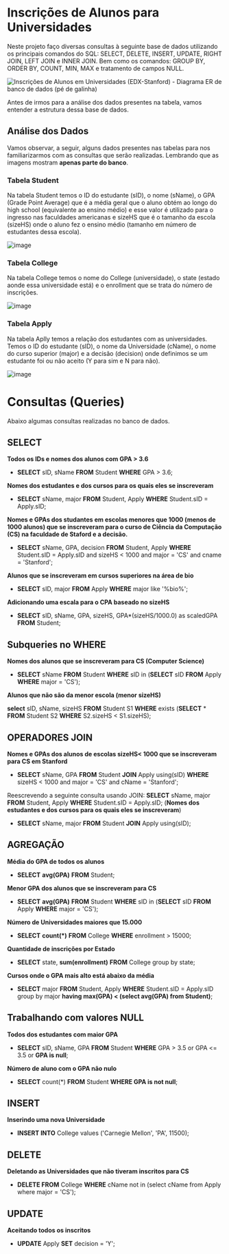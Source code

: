 # Inscrições de Alunos para Universidades

Neste projeto faço diversas consultas à seguinte base de dados utilizando os principais comandos do SQL: SELECT, DELETE, INSERT, UPDATE, RIGHT JOIN, LEFT JOIN e INNER JOIN. Bem como os comandos: GROUP BY, ORDER BY, COUNT, MIN, MAX e tratamento de campos NULL.

![Inscrições de Alunos em Universidades (EDX-Stanford) - Diagrama ER de banco de dados (pé de galinha)](https://user-images.githubusercontent.com/98848529/184547164-6c997c11-1d80-431f-a49a-68dcf93e655c.jpeg)

Antes de irmos para a análise dos dados presentes na tabela, vamos entender a estrutura dessa base de dados. 

## Análise dos Dados

Vamos observar, a seguir, alguns dados presentes nas tabelas para nos familiarizarmos com as consultas que serão realizadas. Lembrando que as imagens mostram **apenas parte do banco**. 

### Tabela Student

Na tabela Student temos o ID do estudante (sID), o nome (sName), o GPA (Grade Point Average) que é a média geral que o aluno obtém ao longo do high school (equivalente ao ensino médio) e esse valor é utilizado para o ingresso nas faculdades americanas e sizeHS que é o tamanho da escola (sizeHS) onde o aluno fez o ensino médio (tamanho em número de estudantes dessa escola). 

![image](https://user-images.githubusercontent.com/98848529/184548122-1cd5cb39-b83f-4d59-b622-bab43b1563b5.png)


### Tabela College
Na tabela College temos o nome do College (universidade), o state (estado aonde essa universidade está) e o enrollment que se trata do número de inscrições.

![image](https://user-images.githubusercontent.com/98848529/184548220-e3ea8169-4020-45e6-965a-052ed2091515.png)


### Tabela Apply
Na tabela Aplly temos a relação dos estudantes com as universidades. Temos o ID do estudante (sID), o nome da Universidade (cName), o nome do curso superior (major) e a decisão (decision) onde definimos se um estudante foi ou não aceito (Y para sim e N para não).

![image](https://user-images.githubusercontent.com/98848529/184548476-0daf463d-4d9e-458b-a299-72542c6b8f2c.png)

# Consultas (Queries)

Abaixo algumas consultas realizadas no banco de dados.

## SELECT

 **Todos os IDs e nomes dos alunos com GPA > 3.6**

  - **SELECT** sID, sName **FROM** Student **WHERE** GPA > 3.6;

**Nomes dos estudantes e dos cursos para os quais eles se inscreveram**

  - **SELECT** sName, major **FROM** Student, Apply **WHERE** Student.sID = Apply.sID;

**Nomes e GPAs dos studantes em escolas menores que 1000 (menos de 1000 alunos) que se inscreveram para o curso de Ciência da Computação (CS) na faculdade de Staford e a decisão.**

- **SELECT** sName, GPA, decision **FROM** Student, Apply **WHERE** Student.sID = Apply.sID and sizeHS < 1000 and major = 'CS' and cname = 'Stanford';
  
 **Alunos que se inscreveram em cursos superiores na área de bio** 

- **SELECT** sID, major **FROM** Apply **WHERE** major like '%bio%';

**Adicionando uma escala para o CPA baseado no sizeHS**
- **SELECT** sID, sName, GPA, sizeHS, GPA*(sizeHS/1000.0) as scaledGPA **FROM** Student;


## Subqueries no WHERE

**Nomes dos alunos que se inscreveram para CS (Computer Science)**

- **SELECT** sName **FROM** Student **WHERE** sID in (**SELECT** sID **FROM** Apply **WHERE** major = 'CS');


**Alunos que não são da menor escola (menor sizeHS)**

**select** sID, sName, sizeHS **FROM** Student S1 **WHERE** exists (**SELECT** * **FROM** Student S2 **WHERE** S2.sizeHS < S1.sizeHS);

## OPERADORES JOIN

**Nomes e GPAs dos alunos de escolas sizeHS< 1000 que se inscreveram para CS em Stanford**

- **SELECT** sName, GPA **FROM** Student **JOIN** Apply using(sID) **WHERE** sizeHS < 1000 and major = 'CS' and cName = 'Stanford';

Reescrevendo a seguinte consulta usando JOIN: **SELECT** sName, major **FROM** Student, Apply **WHERE** Student.sID = Apply.sID;  (**Nomes dos estudantes e dos cursos para os quais eles se inscreveram**)

  - **SELECT** sName, major **FROM** Student **JOIN** Apply using(sID);

## AGREGAÇÃO

**Média do GPA de todos os alunos**

- **SELECT** **avg(GPA)** **FROM** Student;

**Menor GPA dos alunos que se inscreveram para CS**

- **SELECT** **avg(GPA)** **FROM** Student **WHERE** sID in (**SELECT** sID **FROM** Apply **WHERE** major = 'CS');

**Número de Universidades maiores que 15.000**

- **SELECT** **count(*)** **FROM** College **WHERE** enrollment > 15000;

**Quantidade de inscrições por Estado**

- **SELECT** state, **sum(enrollment)** **FROM** College group by state;


**Cursos onde o GPA mais alto está abaixo da média** 

- **SELECT** major **FROM** Student, Apply **WHERE** Student.sID = Apply.sID group by major **having max(GPA) < (select avg(GPA) from Student)**;

## Trabalhando com valores NULL

**Todos dos estudantes com maior GPA**

- **SELECT** sID, sName, GPA **FROM** Student **WHERE** GPA > 3.5 or GPA <= 3.5 or **GPA is null**;

**Número de aluno com o GPA não nulo**

- **SELECT** count(*) **FROM** Student **WHERE GPA is not null**;

## INSERT

**Inserindo uma nova Universidade**

- **INSERT INTO** College values ('Carnegie Mellon', 'PA', 11500);


## DELETE

 **Deletando as Universidades que não tiveram inscritos para CS**

- **DELETE FROM** College **WHERE** cName not in (select cName from Apply where major = 'CS');

## UPDATE

**Aceitando todos os inscritos**

- **UPDATE** Apply **SET** decision = 'Y';



















